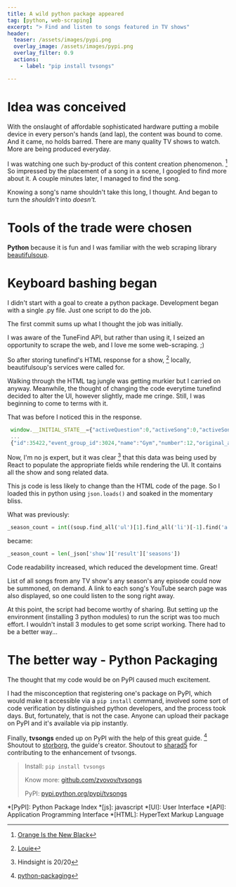 ```yaml
---
title: A wild python package appeared
tag: [python, web-scraping]
excerpt: "> Find and listen to songs featured in TV shows"
header:
  teaser: /assets/images/pypi.png
  overlay_image: /assets/images/pypi.png
  overlay_filter: 0.9
  actions:
    - label: "pip install tvsongs"

---
```


# Idea was conceived

With the onslaught of affordable sophisticated hardware putting a mobile device in every person's hands (and lap), the content was bound to come. And it came, no holds barred. There are many quality TV shows to watch. More are being produced everyday.

I was watching one such by-product of this content creation phenomenon. [^1] So impressed by the placement of a song in a scene, I googled to find more about it. A couple minutes later, I managed to find the song.

Knowing a song's name shouldn't take this long, I thought. And began to turn the *shouldn't* into *doesn't.*

# Tools of the trade were chosen

**Python** because it is fun and I was familiar with the web scraping library [beautifulsoup](https://www.crummy.com/software/BeautifulSoup/).

# Keyboard bashing began

I didn't start with a goal to create a python package. Development began with a single .py file. Just one script to do the job.

The first commit sums up what I thought the job was initially.

<script src="https://gist.github.com/zvovov/581d5ff1edf425544015b009d078295b.js"></script>

I was aware of the TuneFind API, but rather than using it, I seized an opportunity to scrape the web, and I love me some web-scraping. ;)

So after storing tunefind's HTML response for a show, [^2] locally, beautifulsoup's services were called for.

Walking through the HTML tag jungle was getting murkier but I carried on anyway. Meanwhile, the thought of changing the code everytime tunefind decided to alter the UI, however slightly, made me cringe. Still, I was beginning to come to terms with it.

That was before I noticed this in the response.

```javascript
 window.__INITIAL_STATE__={"activeQuestion":0,"activeSong":0,"activeSongEvent":0,
 ...
 {"id":35422,"event_group_id":3024,"name":"Gym","number":12,"original_air_date":1283817600,"locked":false,"episode_description":"Louis tries to get healthy.","question_count":0,"song_count":0,"airdate_day":"07","airdate_month":"09","airdate_month_short":"Sep","airdate_year":"2010","is_tombstone":false,"tombstone_conflict":false}
```

Now, I'm no js expert, but it was clear [^3] that this data was being used by React to populate the appropriate fields while rendering the UI. It contains all the show and song related data.

This js code is less likely to change than the HTML code of the page. So I loaded this in python using ``` json.loads() ``` and soaked in the momentary bliss.

What was previously:

```python
_season_count = int((soup.find_all('ul')[1].find_all('li')[-1].find('a')['href'])[-1])
```

became:

```python
_season_count = len(_json['show']['result']['seasons'])
```

Code readability increased, which reduced the development time. Great!

List of all songs from any TV show's any season's any episode could now be summoned, on demand. A link to each song's YouTube search page was also displayed, so one could listen to the song right away.

At this point, the script had become worthy of sharing. But setting up the environment (installing 3 python modules) to run the script was too much effort. I wouldn't install 3 modules to get some script working. There had to be a better way...

# The better way - Python Packaging

The thought that my code would be on PyPI caused much excitement.

I had the misconception that registering one's package on PyPI, which would make it accessible via a ``` pip install ``` command, involved some sort of code verification by distinguished python developers, and the process took days. But, fortunately, that is not the case. Anyone can upload their package on PyPI and it's available via pip instantly.

Finally, **tvsongs** ended up on PyPI with the help of this great guide. [^4] Shoutout to [storborg](https://github.com/storborg), the guide's creator. Shoutout to [sharad5](https://github.com/sharad5) for contributing to the enhancement of tvsongs.

> Install:
> ``` pip install tvsongs ```
>
> Know more:
> [github.com/zvovov/tvsongs](https://github.com/zvovov/tvsongs)
>
> PyPI: 
> [pypi.python.org/pypi/tvsongs](https://pypi.python.org/pypi/tvsongs)


[^1]: [Orange Is the New Black](http://www.imdb.com/title/tt2372162/)
[^2]: [Louie](http://www.imdb.com/title/tt1492966/)
[^3]: Hindsight is 20/20
[^4]: [python-packaging](https://python-packaging.readthedocs.io/en/latest/)

*[PyPI]: Python Package Index
*[js]: javascript
*[UI]: User Interface
*[API]: Application Programming Interface
*[HTML]: HyperText Markup Language
